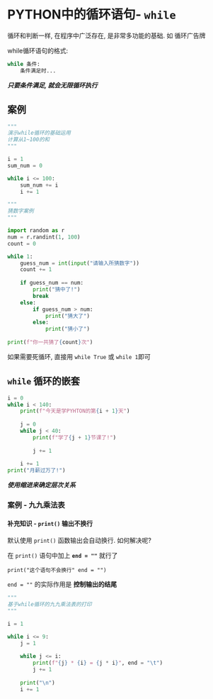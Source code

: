 # PYTHON中的循环语句- `while`

循环和判断一样, 在程序中广泛存在, 是非常多功能的基础. 如 循环广告牌 

while循环语句的格式:

```python
while 条件:
    条件满足时...
```

***只要条件满足, 就会无限循环执行***

## 案例

```python
"""
演示while循环的基础运用
计算从1~100的和
"""

i = 1
sum_num = 0

while i <= 100:
    sum_num += i
    i += 1
```

```python
"""
猜数字案例
"""

import random as r
num = r.randint(1, 100)
count = 0

while 1:
    guess_num = int(input("请输入所猜数字"))
    count += 1
    
    if guess_num == num:
        print("猜中了!")
        break
    else:
        if guess_num > num:
        	print("猜大了")
        else:
            print("猜小了")
            
print(f"你一共猜了{count}次")
```

如果需要死循环, 直接用 `while True` 或 `while 1`即可

## `while` 循环的嵌套

```python
i = 0
while i < 140:
    print(f"今天是学PYHTON的第{i + 1}天")
    
    j = 0
    while j < 40:
        print(f"学了{j + 1}节课了!")
        
        j += 1
        
    i += 1
print("月薪过万了!")
```

***使用缩进来确定层次关系***



### 案例 - 九九乘法表

#### 补充知识 - `print()` 输出不换行

默认使用 `print()` 函数输出会自动换行. 如何解决呢?

在 `print()` 语句中加上 **`end = ""`** 就行了

`print("这个语句不会换行" end = "")`

`end = ""` 的实际作用是 **控制输出的结尾**



```python
"""
基于while循环的九九乘法表的打印
"""

i = 1

while i <= 9:
    j = 1
    
    while j <= i:
        print(f"{j} * {i} = {j * i}", end = "\t")
    	j += 1
        
    print("\n")
    i += 1
```

